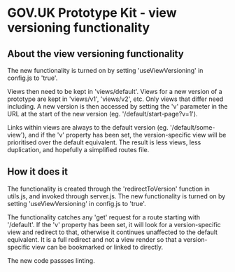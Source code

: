 # GOV.UK Prototype Kit - view versioning functionality

## About the view versioning functionality

The new functionality is turned on by setting 'useViewVersioning' in config.js to 'true'.

Views then need to be kept in 'views/default'. Views for a new version of a prototype are kept in 'views/v1', 'views/v2', etc. Only views that differ need including. A new version is then accessed by setting the 'v' parameter in the URL at the start of the new version (eg. '/default/start-page?v=1').

Links within views are always to the default version (eg. '/default/some-view'), and if the 'v' property has been set, the version-specific view will be prioritised over the default equivalent. The result is less views, less duplication, and hopefully a simplified routes file.

## How it does it

The functionality is created through the 'redirectToVersion' function in utils.js, and invoked through server.js. The new functionality is turned on by setting 'useViewVersioning' in config.js to 'true'.

The functionality catches any 'get' request for a route starting with '/default'. If the 'v' property has been set, it will look for a version-specific view and redirect to that, otherwise it continues unaffected to the default equivalent. It is a full redirect and not a view render so that a version-specific view can be bookmarked or linked to directly.

The new code passses linting.